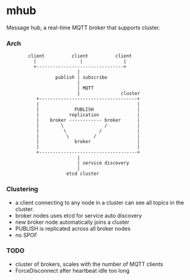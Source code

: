 mhub
====

Message hub, a real-time MQTT broker that supports cluster.

### Arch

            client          client          client
              |                |               |
              +--------------------------------+
                              |
                      publish | subscribe
                              |
                              | MQTT
                              |               cluster
               +------------------------------------+
               |                                    |
               |             PUBLISH                |
               |           replication              |
               |    broker ------------ broker      |
               |        \               /           |
               |         \            /             |
               |          \         /               |
               |             broker                 |
               |                                    |
               +------------------------------------+
                              |
                              | service discovery
                              |
                          etcd cluster



### Clustering

* a client connecting to any node in a cluster can see all topics in the cluster.
* broker nodes uses etcd for service auto discovery
* new broker node automatically joins a cluster
* PUBLISH is replicated across all broker nodes
* no SPOF

### TODO
*   cluster of brokers, scales with the number of MQTT clients
*   ForceDisconnect after heartbeat idle too long
